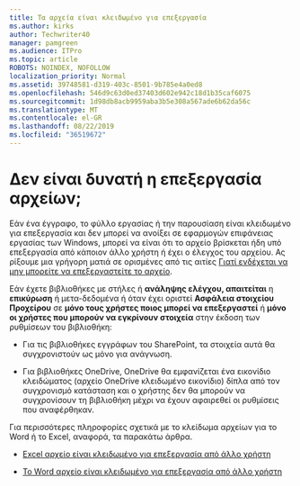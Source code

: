 ```yaml
---
title: Τα αρχεία είναι κλειδωμένο για επεξεργασία
ms.author: kirks
author: Techwriter40
manager: pamgreen
ms.audience: ITPro
ms.topic: article
ROBOTS: NOINDEX, NOFOLLOW
localization_priority: Normal
ms.assetid: 39748581-d319-403c-8501-9b785e4a0ed8
ms.openlocfilehash: 546d9c63d0ed37403d602e942c18d1b35caf6075
ms.sourcegitcommit: 1d98db8acb9959aba3b5e308a567ade6b62da56c
ms.translationtype: MT
ms.contentlocale: el-GR
ms.lasthandoff: 08/22/2019
ms.locfileid: "36519672"
---
```

# <a name="cant-edit-files"></a>Δεν είναι δυνατή η επεξεργασία αρχείων;

Εάν ένα έγγραφο, το φύλλο εργασίας ή την παρουσίαση είναι κλειδωμένο για επεξεργασία και δεν μπορεί να ανοίξει σε εφαρμογών επιφάνειας εργασίας των Windows, μπορεί να είναι ότι το αρχείο βρίσκεται ήδη υπό επεξεργασία από κάποιον άλλο χρήστη ή έχει ο έλεγχος του αρχείου. Ας ρίξουμε μια γρήγορη ματιά σε ορισμένες από τις αιτίες [Γιατί ενδέχεται να μην μπορείτε να επεξεργαστείτε το αρχείο](https://support.office.com/article/why-can-t-i-edit-this-file-97315f48-aa5e-49d3-a4ae-a14b73daf87b).

Εάν έχετε βιβλιοθήκες με στήλες ή **ανάληψης ελέγχου, απαιτείται** η **επικύρωση** ή μετα-δεδομένα ή όταν έχει οριστεί **Ασφάλεια στοιχείου Προχείρου** σε **μόνο τους χρήστες ποιος μπορεί να επεξεργαστεί** ή **μόνο οι χρήστες που μπορούν να εγκρίνουν στοιχεία** στην έκδοση των ρυθμίσεων του βιβλιοθήκη:

- Για τις βιβλιοθήκες εγγράφων του SharePoint, τα στοιχεία αυτά θα συγχρονιστούν ως μόνο για ανάγνωση.

- Για βιβλιοθήκες OneDrive, OneDrive θα εμφανίζεται ένα εικονίδιο κλειδώματος (αρχείο OneDrive κλειδωμένο εικονίδιο) δίπλα από τον συγχρονισμό κατάσταση και ο χρήστης δεν θα μπορούν να συγχρονίσουν τη βιβλιοθήκη μέχρι να έχουν αφαιρεθεί οι ρυθμίσεις που αναφέρθηκαν. 

Για περισσότερες πληροφορίες σχετικά με το κλείδωμα αρχείων για το Word ή το Excel, αναφορά, τα παρακάτω άρθρα.

- [Excel αρχείο είναι κλειδωμένο για επεξεργασία από άλλο χρήστη](https://support.office.com/article/Excel-file-is-locked-for-editing-by-another-user-6fa93887-2c2c-45f0-abcc-31b04aed68b3)

- [Το Word αρχείο είναι κλειδωμένο για επεξεργασία από άλλο χρήστη](https://support.microsoft.com/help/313472/the-document-is-locked-for-editing-by-another-user-error-message-when)